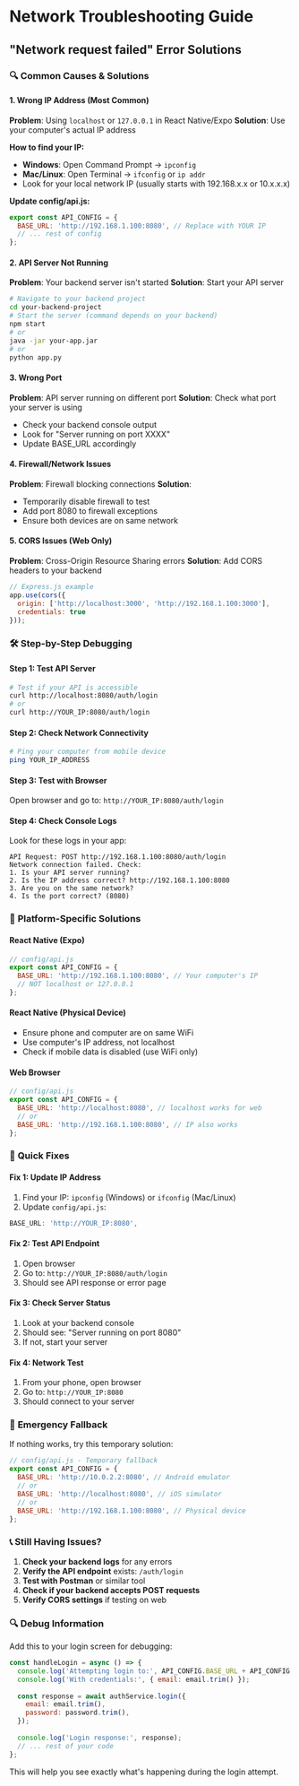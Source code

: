 # Network Troubleshooting Guide

## "Network request failed" Error Solutions

### 🔍 **Common Causes & Solutions**

#### 1. **Wrong IP Address (Most Common)**
**Problem**: Using `localhost` or `127.0.0.1` in React Native/Expo
**Solution**: Use your computer's actual IP address

**How to find your IP:**
- **Windows**: Open Command Prompt → `ipconfig`
- **Mac/Linux**: Open Terminal → `ifconfig` or `ip addr`
- Look for your local network IP (usually starts with 192.168.x.x or 10.x.x.x)

**Update config/api.js:**
```javascript
export const API_CONFIG = {
  BASE_URL: 'http://192.168.1.100:8080', // Replace with YOUR IP
  // ... rest of config
};
```

#### 2. **API Server Not Running**
**Problem**: Your backend server isn't started
**Solution**: Start your API server
```bash
# Navigate to your backend project
cd your-backend-project
# Start the server (command depends on your backend)
npm start
# or
java -jar your-app.jar
# or
python app.py
```

#### 3. **Wrong Port**
**Problem**: API server running on different port
**Solution**: Check what port your server is using
- Check your backend console output
- Look for "Server running on port XXXX"
- Update BASE_URL accordingly

#### 4. **Firewall/Network Issues**
**Problem**: Firewall blocking connections
**Solution**: 
- Temporarily disable firewall to test
- Add port 8080 to firewall exceptions
- Ensure both devices are on same network

#### 5. **CORS Issues (Web Only)**
**Problem**: Cross-Origin Resource Sharing errors
**Solution**: Add CORS headers to your backend
```javascript
// Express.js example
app.use(cors({
  origin: ['http://localhost:3000', 'http://192.168.1.100:3000'],
  credentials: true
}));
```

### 🛠️ **Step-by-Step Debugging**

#### Step 1: Test API Server
```bash
# Test if your API is accessible
curl http://localhost:8080/auth/login
# or
curl http://YOUR_IP:8080/auth/login
```

#### Step 2: Check Network Connectivity
```bash
# Ping your computer from mobile device
ping YOUR_IP_ADDRESS
```

#### Step 3: Test with Browser
Open browser and go to: `http://YOUR_IP:8080/auth/login`

#### Step 4: Check Console Logs
Look for these logs in your app:
```
API Request: POST http://192.168.1.100:8080/auth/login
Network connection failed. Check:
1. Is your API server running?
2. Is the IP address correct? http://192.168.1.100:8080
3. Are you on the same network?
4. Is the port correct? (8080)
```

### 📱 **Platform-Specific Solutions**

#### **React Native (Expo)**
```javascript
// config/api.js
export const API_CONFIG = {
  BASE_URL: 'http://192.168.1.100:8080', // Your computer's IP
  // NOT localhost or 127.0.0.1
};
```

#### **React Native (Physical Device)**
- Ensure phone and computer are on same WiFi
- Use computer's IP address, not localhost
- Check if mobile data is disabled (use WiFi only)

#### **Web Browser**
```javascript
// config/api.js
export const API_CONFIG = {
  BASE_URL: 'http://localhost:8080', // localhost works for web
  // or
  BASE_URL: 'http://192.168.1.100:8080', // IP also works
};
```

### 🔧 **Quick Fixes**

#### **Fix 1: Update IP Address**
1. Find your IP: `ipconfig` (Windows) or `ifconfig` (Mac/Linux)
2. Update `config/api.js`:
```javascript
BASE_URL: 'http://YOUR_IP:8080',
```

#### **Fix 2: Test API Endpoint**
1. Open browser
2. Go to: `http://YOUR_IP:8080/auth/login`
3. Should see API response or error page

#### **Fix 3: Check Server Status**
1. Look at your backend console
2. Should see: "Server running on port 8080"
3. If not, start your server

#### **Fix 4: Network Test**
1. From your phone, open browser
2. Go to: `http://YOUR_IP:8080`
3. Should connect to your server

### 🚨 **Emergency Fallback**

If nothing works, try this temporary solution:

```javascript
// config/api.js - Temporary fallback
export const API_CONFIG = {
  BASE_URL: 'http://10.0.2.2:8080', // Android emulator
  // or
  BASE_URL: 'http://localhost:8080', // iOS simulator
  // or
  BASE_URL: 'http://192.168.1.100:8080', // Physical device
};
```

### 📞 **Still Having Issues?**

1. **Check your backend logs** for any errors
2. **Verify the API endpoint** exists: `/auth/login`
3. **Test with Postman** or similar tool
4. **Check if your backend accepts POST requests**
5. **Verify CORS settings** if testing on web

### 🔍 **Debug Information**

Add this to your login screen for debugging:

```javascript
const handleLogin = async () => {
  console.log('Attempting login to:', API_CONFIG.BASE_URL + API_CONFIG.ENDPOINTS.AUTH.LOGIN);
  console.log('With credentials:', { email: email.trim() });
  
  const response = await authService.login({
    email: email.trim(),
    password: password.trim(),
  });
  
  console.log('Login response:', response);
  // ... rest of your code
};
```

This will help you see exactly what's happening during the login attempt.
